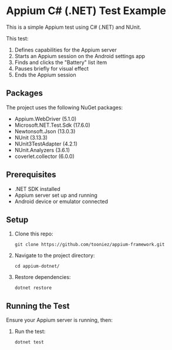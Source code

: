 # Appium C# (.NET) Test Example

This is a simple Appium test using C# (.NET) and NUnit.

This test:
1. Defines capabilities for the Appium server
2. Starts an Appium session on the Android settings app
3. Finds and clicks the "Battery" list item
4. Pauses briefly for visual effect
5. Ends the Appium session


## Packages

The project uses the following NuGet packages:

- Appium.WebDriver (5.1.0)
- Microsoft.NET.Test.Sdk (17.6.0)
- Newtonsoft.Json (13.0.3)
- NUnit (3.13.3)
- NUnit3TestAdapter (4.2.1)
- NUnit.Analyzers (3.6.1)
- coverlet.collector (6.0.0)

## Prerequisites

- .NET SDK installed
- Appium server set up and running
- Android device or emulator connected

## Setup

1. Clone this repo:

   ```shell
   git clone https://github.com/tooniez/appium-framework.git
   ```

2. Navigate to the project directory:

   ```shell
   cd appium-dotnet/
   ```

3. Restore dependencies:

   ```shell
   dotnet restore
   ```

## Running the Test

Ensure your Appium server is running, then:

1. Run the test:

   ```shell
   dotnet test
   ```
